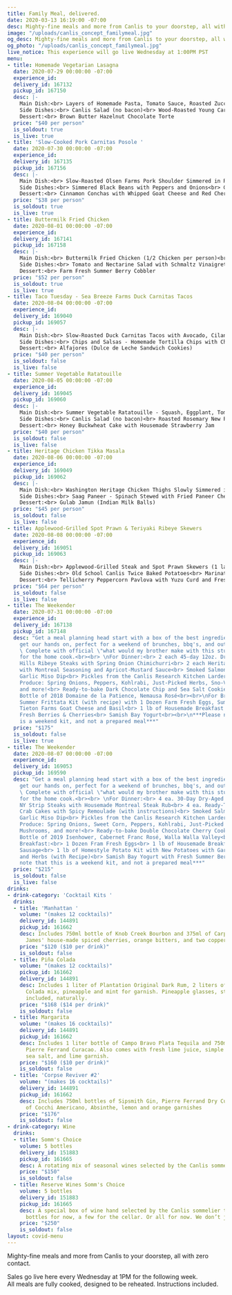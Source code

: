 ```yaml
---
title: Family Meal, delivered.
date: 2020-03-13 16:19:00 -07:00
desc: Mighty-fine meals and more from Canlis to your doorstep, all with zero contact.
image: "/uploads/canlis_concept_familymeal.jpg"
og_desc: Mighty-fine meals and more from Canlis to your doorstep, all with zero contact.
og_photo: "/uploads/canlis_concept_familymeal.jpg"
live_notice: This experience will go live Wednesday at 1:00PM PST
menu:
- title: Homemade Vegetarian Lasagna
  date: 2020-07-29 00:00:00 -07:00
  experience_id: 
  delivery_id: 167132
  pickup_id: 167150
  desc: |-
    Main Dish:<br> Layers of Homemade Pasta, Tomato Sauce, Roasted Zucchini, and Spinach - Finished with Mozzarella, Basil, and Fiore Sardo<br><br>
    Side Dishes:<br> Canlis Salad (no bacon)<br> Wood-Roasted Young Carrots with Basil and Pine Nut Pesto<br> Garlic and Herb Sourdough Rolls<br><br>
    Dessert:<br> Brown Butter Hazelnut Chocolate Torte
  price: "$40 per person"
  is_soldout: true
  is_live: true
- title: 'Slow-Cooked Pork Carnitas Posole '
  date: 2020-07-30 00:00:00 -07:00
  experience_id: 
  delivery_id: 167135
  pickup_id: 167156
  desc: |-
    Main Dish:<br> Slow-Roasted Olsen Farms Pork Shoulder Simmered in Roasted Poblano Peppers and Tomatillos with Cotija, Pickled Onions, Tortilla Strips, Cilantro, and Crema<br><br>
    Side Dishes:<br> Simmered Black Beans with Peppers and Onions<br> Grilled Corn with Cilantro, Crema, and Lime<br> Baby Lettuces with Charred Avocado Vinaigrette, Easter Egg Radish, and Pumpkin Seeds<br><br>
    Dessert:<br> Cinnamon Conchas with Whipped Goat Cheese and Red Cherries
  price: "$38 per person"
  is_soldout: true
  is_live: true
- title: Buttermilk Fried Chicken
  date: 2020-08-01 00:00:00 -07:00
  experience_id: 
  delivery_id: 167141
  pickup_id: 167158
  desc: |-
    Main Dish:<br> Buttermilk Fried Chicken (1/2 Chicken per person)<br><br>
    Side Dishes:<br> Tomato and Nectarine Salad with Schmaltz Vinaigrette<br> Yubeshi BBQ Baked Beans<br> Jalapeno Cornbread with Big Leaf Maple Butter<br><br>
    Dessert:<br> Farm Fresh Summer Berry Cobbler
  price: "$52 per person"
  is_soldout: true
  is_live: true
- title: Taco Tuesday - Sea Breeze Farms Duck Carnitas Tacos
  date: 2020-08-04 00:00:00 -07:00
  experience_id: 
  delivery_id: 169040
  pickup_id: 169057
  desc: |-
    Main Dish:<br> Slow-Roasted Duck Carnitas Tacos with Avocado, Cilantro, and Onion on Corn Tortillas<br><br>
    Side Dishes:<br> Chips and Salsas - Homemade Tortilla Chips with Chile de Arbol Salsa (Spicy) and Roasted Tomatillo Salsa Verde (Mild)<br> Summered Black Beans with Blistered Poblano Peppers<br> Roasted Tomato and Garlic Spanish Rice<br> Elotes-Style Corn with Crema, Cilantro, Cotija, and Lime<br><br>
    Dessert:<br> Alfajores (Dulce de Leche Sandwich Cookies)
  price: "$40 per person"
  is_soldout: false
  is_live: false
- title: Summer Vegetable Ratatouille
  date: 2020-08-05 00:00:00 -07:00
  experience_id: 
  delivery_id: 169045
  pickup_id: 169060
  desc: |-
    Main Dish:<br> Summer Vegetable Ratatouille - Squash, Eggplant, Tomato, Red Peppers and Garlic slow-roasted in our wood oven and finished with Basil, Thyme, and Marjoram<br><br>
    Side Dishes:<br> Canlis Salad (no bacon)<br> Roasted Rosemary New Potatoes<br> Fresh Green Bean Salad with Shallots, Herbs, and Grenache Vinaigrette<br> Garlic and Herb Sourdough Rolls<br><br>
    Dessert:<br> Honey Buckwheat Cake with Housemade Strawberry Jam
  price: "$40 per person"
  is_soldout: false
  is_live: false
- title: Heritage Chicken Tikka Masala
  date: 2020-08-06 00:00:00 -07:00
  experience_id: 
  delivery_id: 169049
  pickup_id: 169062
  desc: |-
    Main Dish:<br> Washington Heritage Chicken Thighs Slowly Simmered in a Spiced Masala Curry<br><br>
    Side Dishes:<br> Saag Paneer - Spinach Stewed with Fried Paneer Cheese<br> Wood-Roasted Vadouvan Spiced Cauliflower with Yogurt and Mint Sauce<br> Sourdough Roti (Flatbread)<br> Turmeric Spiced Rice<br><br>
    Dessert:<br> Gulab Jamun (Indian Milk Balls)
  price: "$45 per person"
  is_soldout: false
  is_live: false
- title: Applewood-Grilled Spot Prawn & Teriyaki Ribeye Skewers
  date: 2020-08-08 00:00:00 -07:00
  experience_id: 
  delivery_id: 169051
  pickup_id: 169063
  desc: |-
    Main Dish:<br> Applewood-Grilled Steak and Spot Prawn Skewers (1 large of each) loaded with Pineapple, Onions, and Shishito Peppers and Served with Teriyaki Glaze<br><br>
    Side Dishes:<br> Old School Canlis Twice Baked Potatoes<br> Marinated Heirloom Tomatoes with Alliums, Fennel, and Blackberry Vinegar<br> Canlis Salad<br> Garlic and Herb Sourdough Rolls<br><br>
    Dessert:<br> Tellicherry Peppercorn Pavlova with Yuzu Curd and Fresh Raspberries
  price: "$64 per person"
  is_soldout: false
  is_live: false
- title: The Weekender
  date: 2020-07-31 00:00:00 -07:00
  experience_id: 
  delivery_id: 167138
  pickup_id: 167148
  desc: "Get a meal planning head start with a box of the best ingredients we can
    get our hands on, perfect for a weekend of brunches, bbq's, and outdoor eating.
    \ Complete with official \"what would my brother make with this stuff\" suggestions
    for the home cook.<br><br> \nFor Dinner:<br> 2 each 45-day 12oz. Dry-Aged Painted
    Hills Ribeye Steaks with Spring Onion Chimichurri<br> 2 each Heritage Pork Chops
    with Montreal Seasoning and Apricot-Mustard Sauce<br> Smoked Salmon and Green
    Garlic Miso Dip<br> Pickles from the Canlis Research Kitchen Larder<br> Fresh
    Produce: Spring Onions, Peppers, Kohlrabi, Just-Picked Herbs, Sno-Valley Mushrooms,
    and more!<br> Ready-to-bake Dark Chocolate Chip and Sea Salt Cookie Dough<br>
    Bottle of 2018 Domaine de la Patience, Nemausa Rosé<br><br>\nFor Breakfast:<br>
    Summer Frittata Kit (with recipe) with 1 Dozen Farm Fresh Eggs, Summer Squash,
    Tieton Farms Goat Cheese and Basil<br> 1 lb of Housemade Breakfast Sausage<br>
    Fresh Berries & Cherries<br> Samish Bay Yogurt<br><br>\n***Please note that this
    is a weekend kit, and not a prepared meal***"
  price: "$175"
  is_soldout: false
  is_live: true
- title: The Weekender
  date: 2020-08-07 00:00:00 -07:00
  experience_id: 
  delivery_id: 169053
  pickup_id: 169590
  desc: "Get a meal planning head start with a box of the best ingredients we can
    get our hands on, perfect for a weekend of brunches, bbq's, and outdoor eating.
    \ Complete with official \"what would my brother make with this stuff\" suggestions
    for the home cook.<br><br> \nFor Dinner:<br> 4 ea. 30-Day Dry-Aged Painted Hills
    NY Strip Steaks with Housemade Montreal Steak Rub<br> 4 ea. Ready-To-Pan-Fry Dungeness
    Crab Cakes with Spicy Remoulade (with instructions)<br> Smoked Salmon and Green
    Garlic Miso Dip<br> Pickles from the Canlis Research Kitchen Larder<br> Fresh
    Produce: Spring Onions, Sweet Corn, Peppers, Kohlrabi, Just-Picked Herbs, Sno-Valley
    Mushrooms, and more!<br> Ready-to-bake Double Chocolate Cherry Cookie Dough<br>
    Bottle of 2019 Isenhower, Cabernet Franc Rosé, Walla Walla Valley<br><br>\nFor
    Breakfast:<br> 1 Dozen Fram Fresh Eggs<br> 1 lb of Housemade Breakfast Chorizo
    Sausage<br> 1 lb of Homestyle Potato Kit with New Potatoes with Garlic, Peppers,
    and Herbs (with Recipe)<br> Samish Bay Yogurt with Fresh Summer Berries and Cherries<br><br>\n***Please
    note that this is a weekend kit, and not a prepared meal***"
  price: "$215"
  is_soldout: false
  is_live: false
drinks:
- drink-category: 'Cocktail Kits '
  drinks:
  - title: 'Manhattan '
    volume: "(makes 12 cocktails)"
    delivery_id: 144891
    pickup_id: 161662
    desc: Includes 750ml bottle of Knob Creek Bourbon and 375ml of Carpano Antica,
      James' house-made spiced cherries, orange bitters, and two copper garnish picks.
    price: "$120 ($10 per drink)"
    is_soldout: false
  - title: Piña Colada
    volume: "(makes 12 cocktails)"
    pickup_id: 161662
    delivery_id: 144891
    desc: Includes 1 liter of Plantation Original Dark Rum, 2 liters of Canlis Pina
      Colada mix, pineapple and mint for garnish. Pineapple glasses, straws and umbrellas
      included, naturally.
    price: "$168 ($14 per drink)"
    is_soldout: false
  - title: Margarita
    volume: "(makes 16 cocktails)"
    delivery_id: 144891
    pickup_id: 161662
    desc: Includes 1 liter bottle of Campo Bravo Plata Tequila and 750ml bottle of
      Pierre Ferrand Curacao. Also comes with fresh lime juice, simple syrup, Jacobsen
      sea salt, and lime garnish.
    price: "$160 ($10 per drink)"
    is_soldout: false
  - title: 'Corpse Reviver #2'
    volume: "(makes 16 cocktails)"
    delivery_id: 144891
    pickup_id: 161662
    desc: Includes 750ml bottles of Sipsmith Gin, Pierre Ferrand Dry Curacao and 375ml
      of Cocchi Americano, Absinthe, lemon and orange garnishes
    price: "$176"
    is_soldout: false
- drink-category: Wine
  drinks:
  - title: Somm's Choice
    volume: 5 bottles
    delivery_id: 151883
    pickup_id: 161665
    desc: A rotating mix of seasonal wines selected by the Canlis sommelier team.
    price: "$150"
    is_soldout: false
  - title: Reserve Wines Somm's Choice
    volume: 5 bottles
    delivery_id: 151883
    pickup_id: 161665
    desc: A special box of wine hand selected by the Canlis sommelier team. A few
      bottles for now, a few for the cellar. Or all for now. We don’t judge.
    price: "$250"
    is_soldout: false
layout: covid-menu
---
```


Mighty-fine meals and more from Canlis to your doorstep, all with zero contact.

Sales go live here every Wednesday at 1PM for the following week.<br> All meals are fully cooked, designed to be reheated. Instructions included.
